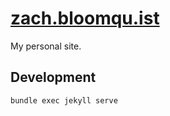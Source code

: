 # [zach.bloomqu.ist](https://zach.bloomqu.ist)

My personal site.

## Development

`bundle exec jekyll serve`
